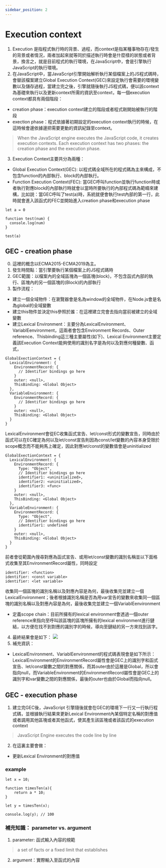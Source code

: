 ```yaml
---
sidebar_position: 2
---
```



# Execution context
1. Execution 是指程式執行時的背景、過程，而context是指某種事物存在/發生的背景或者情況，兩者加起來就等同於描述執行時會是什麼樣的狀態或者背景，換言之，就是目前程式的執行環境，在JavaScript中，會是引擎執行JavaScript的執行環境。
2. 在JavaScript中，當JavaScript引擎開始解析執行某個檔案上的JS程式碼時，會替該檔案建立Global Execution Context(GEC)來設定執行會需要的環境變數以及儲存過程，當建立完之後，引擎就隨後執行JS程式碼，便以該context為基礎來執行以及更新context所需的資訊至context，每一個execution context都具有兩個階段：
  - creation phase：execution context建立的階段或者程式剛開始被執行的階段
  - exection phase：程式依據著初期設定的execution context執行的時候，在這時候會邊依據邊把需要更動的資訊紀錄至context。
> When the JavaScript engine executes the JavaScript code, it creates execution contexts. Each execution context has two phases: the creation phase and the execution phase.
3. Execution Context主要共分為兩種：
  - Global Execution Context(GEC): 以程式碼全域所在的程式碼為主來構成，不包含function的內部執行、block的內部執行。
  - Function Execution Context(FEC): 當GEC呼叫function並執行function時或者執行對應block的內部執行時就會以當時所要執行的內部程式碼為範疇來建構，比如説：當GEC呼叫了test(a)時，系統就便會執行test內部的第一行，此時就會進入該函式的FEC並開始進入creation phase和execution phase
  ```
  let a = 0
  
  function test(num) {
    console.log(num)
  }

  test(a)
  ```

## GEC - creation phase
0. 這裡的概念以ECMA2015-ECMA2019為主。
1. 發生時間點：當引擎要執行某個檔案上的JS程式碼時
2. GEC範圍：以檔案內的全域區塊為一個區塊(block)，不包含函式內部的執行、區塊內的另一個區塊的(Block)的內部執行
3. 製作流程：
  - 建立一個全域物件：在瀏覽器會是名為window的全域物件，在Node.js會是名為global的全域變數
  - 建立this物件並決定this參照於誰：在這裡建立完會去指向當前被建立的全域變數
  - 建立Lexical Environment：主要分為LexicalEnvironment、VariablEenvironment，這兩者會包含Environment Records、Outer reference、Thisbinding這三種主要屬性(如下)、Lexical Environment主要定義該Execution Context能夠使用的識別名字是為何以及對應何種變數、函式，
```
GlobalExectionContext = {  
  LexicalEnvironment: {
    EnvironmentRecord: {
      // Identifier bindings go here
    }
    outer: <null>,
    ThisBinding: <Global Object>
  },  
  VariableEnvironment: {
    EnvironmentRecord: {
      // Identifier bindings go here
    }
    outer: <null>,
    ThisBinding: <Global Object>
  }
}
```
  
  LexicalEnvironment會從EC收集函式宣告、let/const形式的變數宣告，同時由於函式可以在EC確定為何以及let/const宣告則因為const/let變數的內容本身受限於scope概念而不能夠馬上確定，因此對應let/const的變數值會是uninitialized
```
GlobalExectionContext = {  
  LexicalEnvironment: {
    EnvironmentRecord: {
      Type: "Object",
      // Identifier bindings go here
      identifier1: <uninitialized>,
      identifier2: <uninitialized>,
      identifier3: <func>
    }
    outer: <null>,
    ThisBinding: <Global Object>
  },  
  VariableEnvironment: {
    EnvironmentRecord: {
      Type: "Object",
      // Identifier bindings go here
      identifier1: undefined
    }
    outer: <null>,
    ThisBinding: <Global Object>
  }
}
```
  
  
  
  
  
  前者會從範圍內搜尋對應為函式宣告、或用let/const變數的識別名稱並以下面格式收集至其EnvironmentRecord屬性，同時設定 
  ```
  identifier: <function>
  identifier: <const variable>
  identifier: <let variable>
  ```
  
  收集同一個區塊的識別名稱以及對應內容是為何，最後收集完並建立一個LexicalEnvironment；後者根據識別名稱是否為用var宣告的變數來收集同一個區塊的識別名稱以及對應內容是為何，最後收集完並建立一個VariablEenvironment
  - 定義scope chain：目前所擁有的lexical environment會透過一個outer reference來指向至呼叫該區塊的區塊所擁有的lexical environment進行鏈結，以方便在找不到對應的識別字的時候，導向至鏈結的另一方來找到該字。
4. 最終結果會是如下：
![](https://res.cloudinary.com/dqfxgtyoi/image/upload/v1646750816/backend/lexical%20environment/GlobalExecContext_ylw8a9.png)
5. 補充資訊：
  - LexicalEnvironment、VariablEenvironment的程式碼表現會是如下所示：LexicalEnvironment的EnvironmentRecord屬性會是GEC上的識別字和函式宣告、let/const變數之間的對應關係，而其outer由於這層是Global，所以會指向null，而VariableEnvironment的EnvironmentRecord屬性會是GEC上的識別字和var變數之間的對應關係，最後的outer也由於Global而指向null。


## GEC - execution phase
1. 建立完GEC後，JavaScript 引擎隨後就會在GEC的環境下一行又一行執行程式碼，並根據執行結果來更新Lexical Environment內某個特定名稱的對應值或者調用其他區塊或者其他函式，使其產生該區塊或者該函式的execution context
> JavaScript Engine executes the code line by line
2. 在這裏主要會做：
  - 更新Lexical Environment的對應值

### example

```
let x = 10;

function timesTen(a){
    return a * 10;
}

let y = timesTen(x);

console.log(y); // 100
```








### 補充知識： parameter vs. argument
1. parameter: 函式輸入內容的規範
> a set of facts or a fixed limit that establishes
2. argument：實際輸入至函式的內容